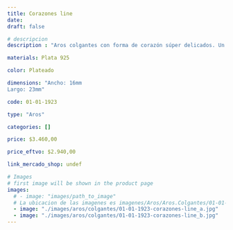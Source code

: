 ```yaml
---
title: Corazones line
date: 
draft: false

# descripcion
description : "Aros colgantes con forma de corazón súper delicados. Un toque de brillo sútil para todos los días."

materials: Plata 925

color: Plateado

dimensions: "Ancho: 16mm 
Largo: 23mm"

code: 01-01-1923

type: "Aros"

categories: []

price: $3.460,00

price_eftvo: $2.940,00

link_mercado_shop: undef

# Images
# first image will be shown in the product page
images:
  # - image: "images/path_to_image"
  # La ubicacion de las imagenes es imagenes/Aros/Aros.Colgantes/01-01-1923-corazones-line
  - image: "./images/aros/colgantes/01-01-1923-corazones-line_a.jpg"
  - image: "./images/aros/colgantes/01-01-1923-corazones-line_b.jpg"
---
```

